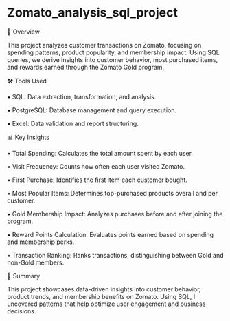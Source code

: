 # Zomato_analysis_sql_project

📌 Overview

This project analyzes customer transactions on Zomato, focusing on spending patterns, product popularity, and membership impact. Using SQL queries, we derive insights into customer behavior, most purchased items, and rewards earned through the Zomato Gold program.

🛠️ Tools Used

•	SQL: Data extraction, transformation, and analysis.

•	PostgreSQL: Database management and query execution.

•	Excel: Data validation and report structuring.


📊 Key Insights

•	 Total Spending: Calculates the total amount spent by each user.

•	 Visit Frequency: Counts how often each user visited Zomato.

•	 First Purchase: Identifies the first item each customer bought.

•	 Most Popular Items: Determines top-purchased products overall and per customer.

•	 Gold Membership Impact: Analyzes purchases before and after joining the program.

•	 Reward Points Calculation: Evaluates points earned based on spending and membership perks.

•	 Transaction Ranking: Ranks transactions, distinguishing between Gold and non-Gold members.


📝 Summary

This project showcases data-driven insights into customer behavior, product trends, and membership benefits on Zomato. Using SQL, I uncovered patterns that help optimize user engagement and business decisions.
